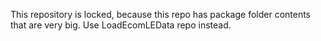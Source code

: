 This repository is locked, because this repo has package folder contents that are very big. Use LoadEcomLEData repo instead.
